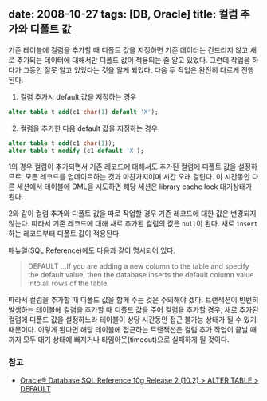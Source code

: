 date: 2008-10-27
tags: [DB, Oracle]
title: 컬럼 추가와 디폴트 값
---
기존 테이블에 컬럼을 추가할 때 디폴트 값을 지정하면 기존 데이터는 건드리지 않고 새로 추가되는 데이터에 대해서만 디폴드 값이 적용되는 줄 알고 있었다. 그런데 작업을 하다가 그동안 잘못 알고 있었다는 것을 알게 되었다. 다음 두 작업은 완전히 다르게 진행된다.
<!--more-->

1. 컬럼 추가시 default 값을 지정하는 경우
```sql
alter table t add(c1 char(1) default 'X');
```
2. 컬럼을 추가한 다음 default 값을 지정하는 경우
```sql
alter table t add(c1 char(1));
alter table t modify (c1 default 'X');
```

1의 경우 컬럼이 추가되면서 기존 레코드에 대해서도 추가된 컬럼에 디폴트 값을 설정하므로, 모든 레코드를 업데이트하는 것과 마찬가지이며 시간 오래 걸린다. 이 시간동안 다른 세션에서 테이블에 DML을 시도하면 해당 세션은 library cache lock 대기상태가 된다.

2와 같이 컬럼 추가와 디폴트 값을 따로 작업할 경우 기존 레코드에 대한 값은 변경되지 않는다. 따라서 기존 레코드에 대해 새로 추가된 컬럼의 값은 `null`이 된다. 새로 `insert`하는 레코드부터 디폴트 값이 적용된다.

매뉴얼(SQL Reference)에도 다음과 같이 명시되어 있다.

> DEFAULT
> ...If you are adding a new column to the table and specify the default value, then the database inserts the default column value into all rows of the table.

따라서 컬럼을 추가할 때 디폴드 값을 함께 주는 것은 주의해야 겠다. 트랜잭션이 빈번히 발생하는 테이블에 컬럼을 추가할 때 디폴드 값을 주어 컬럼을 추가할 경우, 새로 추가된 컬럼에 디폴드 값을 설정하느라 테이블이 상당 시간동안 접근 불가능 상태가 될 수 있기 때문이다. 이렇게 된다면 해당 테이블에 접근하는 트랜잭션은 컬럼 추가 작업이 끝날 때까지 모두 대기 상태에 빠지거나 타임아웃(timeout)으로 실패하게 될 것이다.

### 참고
* [Oracle® Database SQL Reference 10g Release 2 (10.2) > ALTER TABLE > DEFAULT](http://docs.oracle.com/cd/B19306_01/server.102/b14200/statements_3001.htm#sthref5165)
